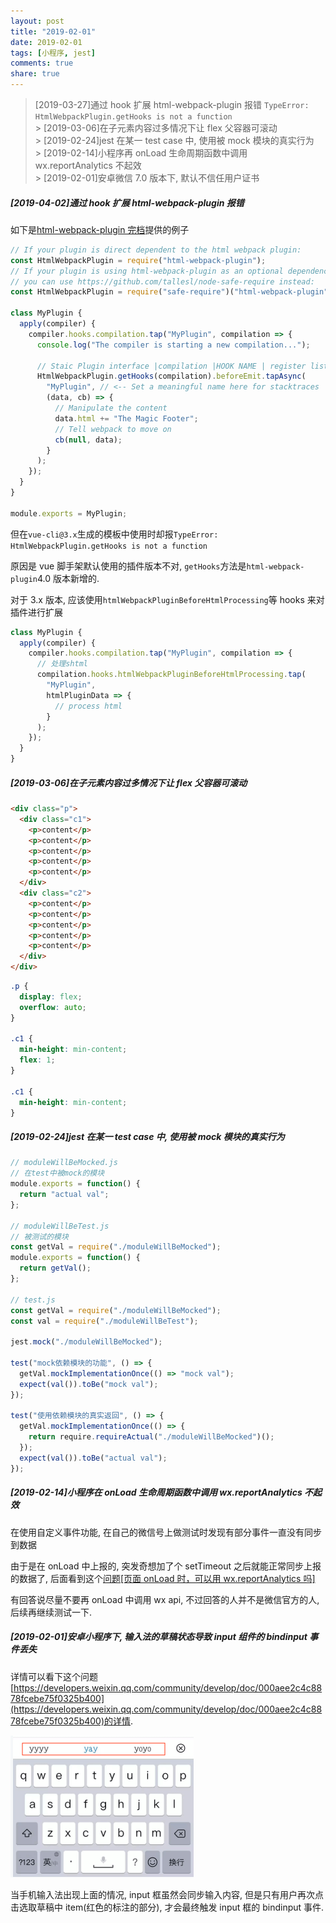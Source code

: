 ```yaml
---
layout: post
title: "2019-02-01"
date: 2019-02-01
tags: [小程序, jest]
comments: true
share: true
---
```


> [2019-03-27]通过 hook 扩展 html-webpack-plugin 报错 `TypeError: HtmlWebpackPlugin.getHooks is not a function` <br> > [2019-03-06]在子元素内容过多情况下让 flex 父容器可滚动 <br> > [2019-02-24]jest 在某一 test case 中, 使用被 mock 模块的真实行为 <br> > [2019-02-14]小程序再 onLoad 生命周期函数中调用 wx.reportAnalytics 不起效 <br> > [2019-02-01]安卓微信 7.0 版本下, 默认不信任用户证书

##### [2019-04-02]通过 hook 扩展 html-webpack-plugin 报错

如下是[html-webpack-plugin 完档](https://github.com/jantimon/html-webpack-plugin#events)提供的例子

```js
// If your plugin is direct dependent to the html webpack plugin:
const HtmlWebpackPlugin = require("html-webpack-plugin");
// If your plugin is using html-webpack-plugin as an optional dependency
// you can use https://github.com/tallesl/node-safe-require instead:
const HtmlWebpackPlugin = require("safe-require")("html-webpack-plugin");

class MyPlugin {
  apply(compiler) {
    compiler.hooks.compilation.tap("MyPlugin", compilation => {
      console.log("The compiler is starting a new compilation...");

      // Staic Plugin interface |compilation |HOOK NAME | register listener
      HtmlWebpackPlugin.getHooks(compilation).beforeEmit.tapAsync(
        "MyPlugin", // <-- Set a meaningful name here for stacktraces
        (data, cb) => {
          // Manipulate the content
          data.html += "The Magic Footer";
          // Tell webpack to move on
          cb(null, data);
        }
      );
    });
  }
}

module.exports = MyPlugin;
```

但在`vue-cli@3.x`生成的模板中使用时却报`TypeError: HtmlWebpackPlugin.getHooks is not a function`

原因是 vue 脚手架默认使用的插件版本不对, `getHooks`方法是`html-webpack-plugin`4.0 版本新增的.

对于 3.x 版本, 应该使用`htmlWebpackPluginBeforeHtmlProcessing`等 hooks 来对插件进行扩展

```js
class MyPlugin {
  apply(compiler) {
    compiler.hooks.compilation.tap("MyPlugin", compilation => {
      // 处理shtml
      compilation.hooks.htmlWebpackPluginBeforeHtmlProcessing.tap(
        "MyPlugin",
        htmlPluginData => {
          // process html
        }
      );
    });
  }
}
```

##### [2019-03-06]在子元素内容过多情况下让 flex 父容器可滚动

```html
<div class="p">
  <div class="c1">
    <p>content</p>
    <p>content</p>
    <p>content</p>
    <p>content</p>
    <p>content</p>
  </div>
  <div class="c2">
    <p>content</p>
    <p>content</p>
    <p>content</p>
    <p>content</p>
    <p>content</p>
  </div>
</div>
```

```css
.p {
  display: flex;
  overflow: auto;
}

.c1 {
  min-height: min-content;
  flex: 1;
}

.c1 {
  min-height: min-content;
}
```

##### [2019-02-24]jest 在某一 test case 中, 使用被 mock 模块的真实行为

```js
// moduleWillBeMocked.js
// 在test中被mock的模块
module.exports = function() {
  return "actual val";
};

// moduleWillBeTest.js
// 被测试的模块
const getVal = require("./moduleWillBeMocked");
module.exports = function() {
  return getVal();
};

// test.js
const getVal = require("./moduleWillBeMocked");
const val = require("./moduleWillBeTest");

jest.mock("./moduleWillBeMocked");

test("mock依赖模块的功能", () => {
  getVal.mockImplementationOnce(() => "mock val");
  expect(val()).toBe("mock val");
});

test("使用依赖模块的真实返回", () => {
  getVal.mockImplementationOnce(() => {
    return require.requireActual("./moduleWillBeMocked")();
  });
  expect(val()).toBe("actual val");
});
```

##### [2019-02-14]小程序在 onLoad 生命周期函数中调用 wx.reportAnalytics 不起效

在使用自定义事件功能, 在自己的微信号上做测试时发现有部分事件一直没有同步到数据

由于是在 onLoad 中上报的, 突发奇想加了个 setTimeout 之后就能正常同步上报的数据了, 后面看到这个[问题[页面 onLoad 时，可以用 wx.reportAnalytics 吗]](https://developers.weixin.qq.com/community/develop/doc/f8353fde6017affc3da48ba8392f169e)

有回答说尽量不要再 onLoad 中调用 wx api, 不过回答的人并不是微信官方的人, 后续再继续测试一下.

##### [2019-02-01]安卓小程序下, 输入法的草稿状态导致 input 组件的 bindinput 事件丢失

详情可以看下这个问题[https://developers.weixin.qq.com/community/develop/doc/000aee2c4c8878fcebe75f0325b400](https://developers.weixin.qq.com/community/develop/doc/000aee2c4c8878fcebe75f0325b400)的详情.

![输入法草稿状态](/images/2019-02/input.png)

当手机输入法出现上面的情况, input 框虽然会同步输入内容, 但是只有用户再次点击选取草稿中 item(红色的标注的部分), 才会最终触发 input 框的 bindinput 事件.
